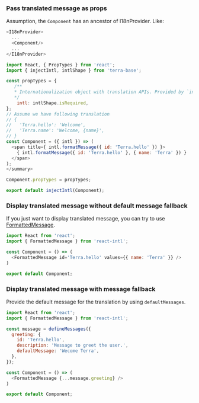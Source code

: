 
### Pass translated message as props

Assumption, the `Component` has an ancestor of I18nProvider. Like:

```javascript
<I18nProvider>
  ...
  <Component/>
  ...
</I18nProvider>
```

```javascript
import React, { PropTypes } from 'react';
import { injectIntl, intlShape } from 'terra-base';

const propTypes = {
   /**
   * Internationalization object with translation APIs. Provided by `injectIntl`.
   */
    intl: intlShape.isRequired,
};
// Assume we have following translation
// {
//   'Terra.hello': 'Welcome',
//   'Terra.name': 'Welcome, {name}',
// }
const Component = ({ intl }) => (
  <span title={ intl.formatMessage({ id: 'Terra.hello' }) }>
    { intl.formatMessage({ id: 'Terra.hello' }, { name: 'Terra' }) }  
  </span>
);
</summary>

Component.propTypes = propTypes;

export default injectIntl(Component);
```

### Display translated message without default message fallback

If you just want to display translated message, you can try to use [FormattedMessage](https://github.com/yahoo/react-intl/wiki/Components#formattedmessage).

```javascript
import React from 'react';
import { FormattedMessage } from 'react-intl';

const Component = () => (
  <FormattedMessage id='Terra.hello' values={{ name: 'Terra' }} />
)

export default Component;
```

### Display translated message with message fallback

Provide the default message for the translation by using `defaultMessages`.

```javascript
import React from 'react';
import { FormattedMessage } from 'react-intl';

const message = defineMessages({
  greeting: {
    id: 'Terra.hello',
    description: 'Message to greet the user.',
    defaultMessage: 'Wecome Terra',
  },
});

const Component = () => (
  <FormattedMessage {...message.greeting} />
)

export default Component;
```
